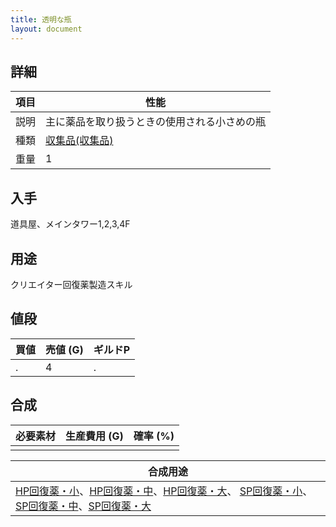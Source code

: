 ```yaml
---
title: 透明な瓶
layout: document
---
```

## 詳細


|項目|性能|
|---|---|
|説明|主に薬品を取り扱うときの使用される小さめの瓶|
|種類|[収集品(収集品)](収集品(収集品))|
|重量|1|

## 入手

道具屋、メインタワー1,2,3,4F

## 用途

クリエイター回復薬製造スキル

## 値段


|買値|売値 (G)|ギルドP|
|---|---|---|
|.|4|.|

## 合成


|必要素材|生産費用 (G)|確率 (%)|
|---|---|---|
||||


|合成用途|
|---|
|[HP回復薬・小](HP回復薬・小)、[HP回復薬・中](HP回復薬・中)、[HP回復薬・大](HP回復薬・大)、 [SP回復薬・小](SP回復薬・小)、[SP回復薬・中](SP回復薬・中)、[SP回復薬・大](SP回復薬・大)|